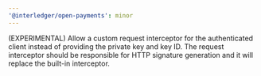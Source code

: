 ```yaml
---
'@interledger/open-payments': minor
---
```


(EXPERIMENTAL) Allow a custom request interceptor for the authenticated client instead of providing the private key and key ID. The request interceptor should be responsible for HTTP signature generation and it will replace the built-in interceptor.
